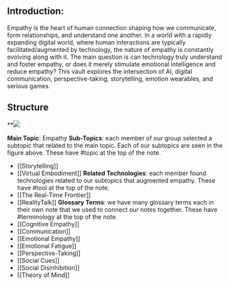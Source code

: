 ## Introduction:
Empathy is the heart of human connection shaping how we communicate, form relationships, and understand one another. In a world with a rapidly expanding digital world, where human interactions are typically facilitated/augmented by technology, the nature of empathy is constantly evolving along with it. The main question is can technology truly understand and foster empathy, or does it merely stimulate emotional intelligence and reduce empathy? This vault explores the intersection of AI, digital communication, perspective-taking, storytelling, emotion wearables, and serious games.

## Structure
**![](https://lh7-rt.googleusercontent.com/docsz/AD_4nXflxkL6ziHRK6H-NBSaKw2SZShuOYye4lIUEmYnQAGhPNM-7ZvzlXbDrrUMFZIMiAjdpoaMWoxEunWiDujGgdK9zgN1eO_ZfdT3VtnzgKLq8ZH-8n20XsiciErjCDYofGEnuaa0Uw?key=xdfsF3ZC0gzdm0PDx6A8SSZO)

**Main Topic**: Empathy 
**Sub-Topics**: each member of our group selected a subtopic that related to the main topic. Each of our subtopics are seen in the figure above. These have #topic at the top of the note.
- [[Storytelling]]
- [[Virtual Embodiment]]
**Related Technologies**: each member found technologies related to our subtopics that augmented empathy. These have #tool at the top of the note.
- [[The Real-Time Frontier]]
- [[RealityTalk]]
**Glossary Terms**: we have many glossary terms each in their own note that we used to connect our notes together. These have #terminology at the top of the note.
- [[Cognitive Empathy]]
- [[Communication]]
- [[Emotional Empathy]]
- [[Emotional Fatigue]]
- [[Perspective-Taking]]
- [[Social Cues]]
- [[Social Disinhibition]]
- [[Theory of Mind]]




